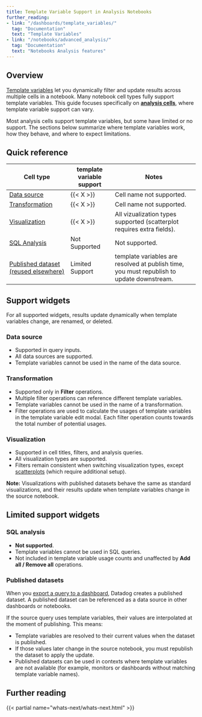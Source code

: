 ```yaml
---
title: Template Variable Support in Analysis Notebooks
further_reading:
- link: "/dashboards/template_variables/"
  tag: "Documentation"
  text: "Template Variables"
- link: "/notebooks/advanced_analysis/"
  tag: "Documentation"
  text: "Notebooks Analysis features"
---
```


## Overview

[Template variables][1] let you dynamically filter and update results across multiple cells in a notebook. Many notebook cell types fully support template variables. This guide focuses specifically on [**analysis cells**][2], where template variable support can vary.

Most analysis cells support template variables, but some have limited or no support. The sections below summarize where template variables work, how they behave, and where to expect limitations.

## Quick reference

| Cell type | template variable support | Notes |
| ----- | ----- | ----- |
| [Data source](#data-source) | {{< X >}} | Cell name not supported. |
| [Transformation](#transformation) | {{< X >}} | Cell name not supported. |
| [Visualization](#visualization) | {{< X >}} | All vizualization types supported (scatterplot requires extra fields). |
| [SQL Analysis](#sql-analysis) | Not Supported | Not supported. |
| [Published dataset (reused elsewhere)](#published-datasets) | Limited Support | template variables are resolved at publish time, you must republish to update downstream. |

## Support widgets

For all supported widgets, results update dynamically when template variables change, are renamed, or deleted.

### Data source
* Supported in query inputs.
* All data sources are supported.
* Template variables cannot be used in the name of the data source.

### Transformation
* Supported only in **Filter** operations.
* Multiple filter operations can reference different template variables.
* Template variables cannot be used in the name of a transformation.
* Filter operations are used to calculate the usages of template variables in the template variable edit modal. Each filter operation counts towards the total number of potential usages.

### Visualization
* Supported in cell titles, filters, and analysis queries.
* All visualization types are supported.
* Filters remain consistent when switching visualization types, except [scatterplots][3] (which require additional setup).

**Note:** Visualizations with published datasets behave the same as standard visualizations, and their results update when template variables change in the source notebook.

## Limited support widgets

### SQL analysis
* **Not supported**.
* Template variables cannot be used in SQL queries.
* Not included in template variable usage counts and unaffected by **Add all / Remove all** operations.

### Published datasets

When you [export a query to a dashboard][4], Datadog creates a published dataset. A published dataset can be referenced as a data source in other dashboards or notebooks.

If the source query uses template variables, their values are interpolated at the moment of publishing. This means:
* Template variables are resolved to their current values when the dataset is published.
* If those values later change in the source notebook, you must republish the dataset to apply the update.
* Published datasets can be used in contexts where template variables are not available (for example, monitors or dashboards without matching template variable names).

## Further reading

{{< partial name="whats-next/whats-next.html" >}}

[1]: /dashboards/template_variables/
[2]: /notebooks/advanced_analysis/
[3]: /dashboards/widgets/scatter_plot/
[4]: /notebooks/advanced_analysis/#export-your-query-to-a-dashboard
